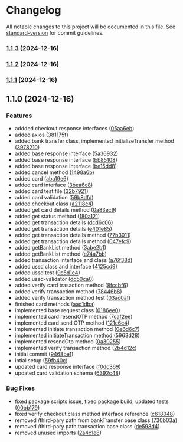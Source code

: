 # Changelog

All notable changes to this project will be documented in this file. See [standard-version](https://github.com/conventional-changelog/standard-version) for commit guidelines.

### [1.1.3](https://github.com/Adedoyin-Emmanuel/ercaspay-js-sdk/compare/v1.1.2...v1.1.3) (2024-12-16)

### [1.1.2](https://github.com/Adedoyin-Emmanuel/ercaspay-js-sdk/compare/v1.1.1...v1.1.2) (2024-12-16)

### [1.1.1](https://github.com/Adedoyin-Emmanuel/ercaspay-js-sdk/compare/v1.1.0...v1.1.1) (2024-12-16)

## 1.1.0 (2024-12-16)


### Features

* addded checkout response interfaces ([05aa6eb](https://github.com/Adedoyin-Emmanuel/ercaspay-js-sdk/commit/05aa6ebd4d88ba1033e57e259ed099185db74e2a))
* added axios ([381175f](https://github.com/Adedoyin-Emmanuel/ercaspay-js-sdk/commit/381175fdd99fde3a91525919e55701fd3548fe95))
* added bank transfer class, implemented initializeTransfer method ([3978210](https://github.com/Adedoyin-Emmanuel/ercaspay-js-sdk/commit/39782105fa6e22e5f1ebd7db1b23d79f80113d0a))
* added base response interface ([5a36932](https://github.com/Adedoyin-Emmanuel/ercaspay-js-sdk/commit/5a369328718bb0caf77c789b8ca017b2e3dda197))
* added base response interface ([bb85108](https://github.com/Adedoyin-Emmanuel/ercaspay-js-sdk/commit/bb85108d2aee9f75347e650bbbc061ca26ed03cc))
* added base response interface ([be15dd8](https://github.com/Adedoyin-Emmanuel/ercaspay-js-sdk/commit/be15dd8e63e0ecdb7da526c3ea5c2e923e87f9d4))
* added cancel method ([1498a6b](https://github.com/Adedoyin-Emmanuel/ercaspay-js-sdk/commit/1498a6be41f7944bf9195909e13a4c6bdcfb49ea))
* added card ([aba19e6](https://github.com/Adedoyin-Emmanuel/ercaspay-js-sdk/commit/aba19e67c1e614aa0ba33d10152ea90e7fd04cd1))
* added card interface ([3bea6c8](https://github.com/Adedoyin-Emmanuel/ercaspay-js-sdk/commit/3bea6c8b94a92acfcb6c0febc23f6ae48c29a722))
* added card test file ([32b7921](https://github.com/Adedoyin-Emmanuel/ercaspay-js-sdk/commit/32b7921856a4ba223304600a8cf6c1344f3fac7e))
* added card validation ([59b8dfd](https://github.com/Adedoyin-Emmanuel/ercaspay-js-sdk/commit/59b8dfd13583c5c96f295271cdab7148d315cfd9))
* added checkout class ([a2118c4](https://github.com/Adedoyin-Emmanuel/ercaspay-js-sdk/commit/a2118c42bc3ca5429a6c540516f4a18e224a95ef))
* added get card details method ([0a83ec9](https://github.com/Adedoyin-Emmanuel/ercaspay-js-sdk/commit/0a83ec9c26d022de5bb04f2b7a2a15be53d70bcc))
* added get status method ([180a121](https://github.com/Adedoyin-Emmanuel/ercaspay-js-sdk/commit/180a1214ece46e68c9e0b1efd50faa14ccb8eea5))
* added get transaction details ([dcd6c06](https://github.com/Adedoyin-Emmanuel/ercaspay-js-sdk/commit/dcd6c06fcc3db7674430df572161f9fbcd8ec21c))
* added get transaction details ([e401e85](https://github.com/Adedoyin-Emmanuel/ercaspay-js-sdk/commit/e401e858c740002c1bbdc7df3ff31b92d1146d97))
* added get transaction details method ([77b3011](https://github.com/Adedoyin-Emmanuel/ercaspay-js-sdk/commit/77b301192f41cd3c9316419142a4a84f33d75821))
* added get transaction details method ([047efc9](https://github.com/Adedoyin-Emmanuel/ercaspay-js-sdk/commit/047efc9cd927b1490ec324f1e7b8034d2eef42d0))
* added getBankList method ([3abe2b1](https://github.com/Adedoyin-Emmanuel/ercaspay-js-sdk/commit/3abe2b129a957196e6b1bd1f42dbbd9102b16135))
* added getBankList method ([e74a7bb](https://github.com/Adedoyin-Emmanuel/ercaspay-js-sdk/commit/e74a7bbe6852cee557c8847630f84b4c6f4a25a8))
* added transaction interface and class ([a76f38d](https://github.com/Adedoyin-Emmanuel/ercaspay-js-sdk/commit/a76f38d6bf929970af5339322df3cb7546707950))
* added ussd class and interface ([4125cd9](https://github.com/Adedoyin-Emmanuel/ercaspay-js-sdk/commit/4125cd9e7a166f9c96205d5f756d048c7378f05e))
* added ussd test ([9c5d1e4](https://github.com/Adedoyin-Emmanuel/ercaspay-js-sdk/commit/9c5d1e44e5c1bf5e4ce911140c01f6d11cb3c10b))
* added ussd-validator ([dd50ca0](https://github.com/Adedoyin-Emmanuel/ercaspay-js-sdk/commit/dd50ca0bbf21f776ce3c74f5a1146168b88d6cd8))
* added verify card trasaction method ([8fccbf6](https://github.com/Adedoyin-Emmanuel/ercaspay-js-sdk/commit/8fccbf690e3400a91404875eec86b2c5cdfb87be))
* added verify transaction method ([78446b8](https://github.com/Adedoyin-Emmanuel/ercaspay-js-sdk/commit/78446b8244b883f2174cd2e1bb4d347a52ad5cb7))
* added verify transaction method test ([03ac0af](https://github.com/Adedoyin-Emmanuel/ercaspay-js-sdk/commit/03ac0af344a70ef6b29a9163682ec20bc562abe3))
* finished card methods ([aad1dba](https://github.com/Adedoyin-Emmanuel/ercaspay-js-sdk/commit/aad1dba7e3dd90b1592fadfe0d062a4fa68f0118))
* implemented base request class ([0186ee0](https://github.com/Adedoyin-Emmanuel/ercaspay-js-sdk/commit/0186ee08d2e40ace9a74e5e62bf4dfc37641904b))
* implemented card resendOTP method ([7caf2ee](https://github.com/Adedoyin-Emmanuel/ercaspay-js-sdk/commit/7caf2ee43529713d1ad0af9447616f1cb476717e))
* implemented card send OTP method ([121e6c4](https://github.com/Adedoyin-Emmanuel/ercaspay-js-sdk/commit/121e6c4fdfc20efef8f9cd4d29ac56348ca4a837))
* implemented initiate transaction method ([0e6d6c7](https://github.com/Adedoyin-Emmanuel/ercaspay-js-sdk/commit/0e6d6c7c033a2a5b97df91ce66e3ea9e27b58375))
* implemented initiateTransaction method ([5963d28](https://github.com/Adedoyin-Emmanuel/ercaspay-js-sdk/commit/5963d284d54a44767b74162916a5da728905dd74))
* implemented resendOtp method ([0a30255](https://github.com/Adedoyin-Emmanuel/ercaspay-js-sdk/commit/0a302551ed9196f65b4612a5750f95ba2b70d96f))
* implemented verify transaction method ([2b4d12c](https://github.com/Adedoyin-Emmanuel/ercaspay-js-sdk/commit/2b4d12cebf1d24c665231f8e6e0accf78da828c5))
* initial commit ([9468be1](https://github.com/Adedoyin-Emmanuel/ercaspay-js-sdk/commit/9468be1048a99e24bd28b9f4987708b4f9c7bc36))
* intial setup ([59fb40c](https://github.com/Adedoyin-Emmanuel/ercaspay-js-sdk/commit/59fb40cebf95a1108ea201f159ea26f4b123b6c3))
* updated card response interface ([f0dc369](https://github.com/Adedoyin-Emmanuel/ercaspay-js-sdk/commit/f0dc369e20fc3a091b85241e8812f3d3ddd717b2))
* updated card validation schema ([6392c48](https://github.com/Adedoyin-Emmanuel/ercaspay-js-sdk/commit/6392c4846f5802fba065da98c0ae5fb2f8d37b31))


### Bug Fixes

* fixed package scripts issue, fixed package build, updated tests ([00bb179](https://github.com/Adedoyin-Emmanuel/ercaspay-js-sdk/commit/00bb179f1a40d7967445c98b6473d75d6bced855))
* fixed verify checkout class method interface reference ([c618048](https://github.com/Adedoyin-Emmanuel/ercaspay-js-sdk/commit/c61804861784e2978a7a536c1e3bfa64f8041653))
* removed /third-pary path from bankTransfer base class ([730b03a](https://github.com/Adedoyin-Emmanuel/ercaspay-js-sdk/commit/730b03a792f46a3f78feef5cc01d3b9178ac48dc))
* removed /third-pary path transaction base class ([de598d4](https://github.com/Adedoyin-Emmanuel/ercaspay-js-sdk/commit/de598d4481c23bcd4edb2af3a6d67bc7b0a66125))
* removed unused imports ([2a4c1e8](https://github.com/Adedoyin-Emmanuel/ercaspay-js-sdk/commit/2a4c1e8fc0579f84261dd761f045870344e5b018))
